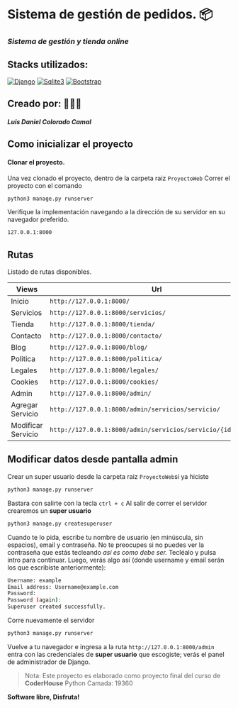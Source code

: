 # Sistema de gestión de pedidos. 📦
### _Sistema de gestión y tienda online_

## Stacks utilizados:
[![Django](https://img.shields.io/badge/Django-3DDC8?style=for-the-badge&logo=Python&logoColor=white&labelColor=101010)]()
[![Sqlite3](https://img.shields.io/badge/Sqlite3-1B7DC5?style=for-the-badge&logo=Sqlite&logoColor=white&labelColor=101010)]()
[![Bootstrap](https://img.shields.io/badge/bootstrap-563d7c?style=for-the-badge&logo=bootstrap&logoColor=white&labelColor=101010)]()

## Creado por: 🧑🏽‍💻
##### Luis Daniel Colorado Camal


## Como inicializar el proyecto

#### Clonar el proyecto.
Una vez clonado el proyecto, dentro de la carpeta raiz `ProyectoWeb`
Correr el proyecto con el comando
```sh
python3 manage.py runserver
```
Verifique la implementación navegando a la dirección de su servidor en
su navegador preferido.
```sh
127.0.0.1:8000
```

## Rutas 

Listado de rutas disponibles.

| Views | Url |
| ------ | ------ |
| Inicio | ``http://127.0.0.1:8000/`` |
| Servicios | ``http://127.0.0.1:8000/servicios/`` |
| Tienda | ``http://127.0.0.1:8000/tienda/`` |
| Contacto | ``http://127.0.0.1:8000/contacto/`` |
| Blog | ``http://127.0.0.1:8000/blog/`` |
| Politica | ``http://127.0.0.1:8000/politica/`` |
| Legales | ``http://127.0.0.1:8000/legales/`` |
| Cookies | ``http://127.0.0.1:8000/cookies/`` |
| Admin | ``http://127.0.0.1:8000/admin/`` |
| Agregar Servicio | ``http://127.0.0.1:8000/admin/servicios/servicio/`` |
| Modificar Servicio | ``http://127.0.0.1:8000/admin/servicios/servicio/{id}/change/`` |


## Modificar datos desde pantalla admin
Crear un super usuario desde la carpeta raiz ``ProyectoWeb``si ya hiciste 
```sh
python3 manage.py runserver
````
Bastara con salirte con la tecla ``ctrl + c``
Al salir de correr el servidor crearemos un **super usuario**
```sh
python3 manage.py createsuperuser
```
Cuando te lo pida, escribe tu nombre de usuario (en minúscula, sin espacios), email y contraseña. No te preocupes si no puedes ver la contraseña que estás tecleando _así es como debe ser._ Tecléalo y pulsa intro para continuar. Luego, verás algo así (donde username y email serán los que escribiste anteriormente): 
```sh
Username: example
Email address: Username@example.com
Password:
Password (again):
Superuser created successfully.
```
Corre nuevamente el servidor
```sh
python3 manage.py runserver
```

Vuelve a tu navegador e ingresa a la ruta  ``http://127.0.0.1:8000/admin`` entra con las credenciales de **super usuario** que escogiste; verás el panel de administrador de Django.




> Nota: Este proyecto es elaborado como proyecto final del curso de **CoderHouse** Python Camada: 19360


**Software libre, Disfruta!**


